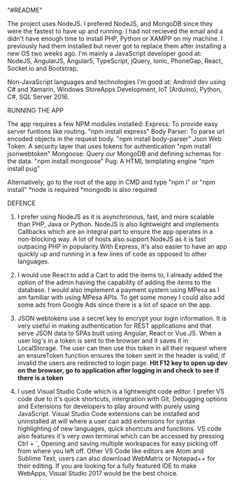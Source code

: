 "#README" 

The project uses NodeJS.
I prefered NodeJS, and MongoDB since they were the fastest to have up and running.
I had not recieved the email and a didn't have enough time to install PHP, Python or XAMPP on my machine.
I previously had them installed but never got to replace them after installing a new OS two weeks ago.
I'm mainly a JavaScript developer good at:
    NodeJS, AngularJS, Angular5, TypeScript, jQuery, Ionic, PhoneGap, React, Socket.io and Bootstrap.

Non-JavaScript languages and technologies I'm good at:
    Android dev using C# and Xamarin, Windows StoreApps Development, IoT (Arduino), Python, C#, SQL Server 2016.

RUNNING THE APP

The app requires a few NPM modules installed:
Express: To provide easy server funtions like routing.  "npm install express"
Body Parser: To parse url encoded objects in the request body. "npm install body-parser"
Json Web Token: A security layer that uses tokens for authentication "npm install jsonwebtoken"
Mongoose: Query our MongoDB and defining schemas for the data. "npm install mongoose"
Pug: A HTML templating engine "npm install pug"

Alternatively, go to the root of the app in CMD and type "npm i" or "npm install"
*node is required
*mongodb is also required

DEFENCE

1. I prefer using NodeJS as it is asynchronous, fast, and more scalable than PHP, Java or Python. NodeJS is also lightweight and implements Callbacks which are an integral part to ensure the app operates in a non-blocking way. A lot of hosts also support NodeJS as it is fast outpacing PHP in popularity.With Express, it's also easier to have an app quickly up and running in a few lines of code as opposed to other languages.

2. I would use React to add a Cart to add the items to, I already added the option of the admin having the capability of adding the items to the database. I would also implement a payment system using MPesa as I am familiar with using MPesa APIs. To get some money I could also add some ads from Google Ads since there is a lot of space on the app.

3. JSON webtokens use a secret key to encrypt your login information. It is very useful in making authentication for REST applications and that serve JSON data to SPAs built using Angular, React or Vue.JS. When a user log's in a token is sent to the browser and it saves it in LocalStorage. The user can then use this token in all their request where an ensureToken function ensures the token sent in the header is valid, if invalid the users are redirected to login page.
**Hit F12 key to open up dev on the browser, go to application after logging in and check to see if there is a token**

4. I used Visual Studio Code which is a lightweight code editor. I prefer VS code due to it's quick shortcuts, intergration with Git, Debugging options and Extensions for developers to play around with purely using JavaScript. Visual Studio Code extensions can be installed and uninstalled at will where a user can add extensions for syntax highlighting of new languages, quick shortcuts and functions. VS code also features it's very own terminal which can be accessed by pressing Ctrl + `, Opening and saving multiple workspaces for easy picking off from where you left off. Other VS Code like editors are Atom and Sublime Text, users can also download WebMatrix or Notepad++ for their editing. If you are looking for a fully featured IDE to make WebApps, Visual Studio 2017 would be the best choice.